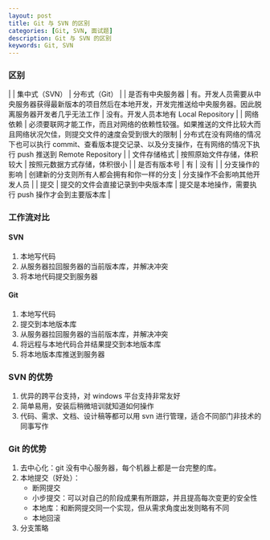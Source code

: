 ```yaml
---
layout: post
title: Git 与 SVN 的区别
categories: [Git, SVN, 面试题]
description: Git 与 SVN 的区别
keywords: Git, SVN
---
```


### 区别

|        | 集中式（SVN） | 分布式（Git） |
| 是否有中央服务器 | 有。开发人员需要从中央服务器获得最新版本的项目然后在本地开发，开发完推送给中央服务器。因此脱离服务器开发者几乎无法工作 | 没有。开发人员本地有 Local Repository |
| 网络依赖 | 必须要联网才能工作，而且对网络的依赖性较强。如果推送的文件比较大而且网络状况欠佳，则提交文件的速度会受到很大的限制 | 分布式在没有网络的情况下也可以执行 commit、查看版本提交记录、以及分支操作，在有网络的情况下执行 push 推送到 Remote Repository |
| 文件存储格式 | 按照原始文件存储，体积较大 | 按照元数据方式存储，体积很小 |
| 是否有版本号 | 有 | 没有 |
| 分支操作的影响 | 创建新的分支则所有人都会拥有和你一样的分支 | 分支操作不会影响其他开发人员 |
| 提交 | 提交的文件会直接记录到中央版本库 | 提交是本地操作，需要执行 push 操作才会到主要版本库 |

### 工作流对比

#### SVN

1. 本地写代码
2. 从服务器拉回服务器的当前版本库，并解决冲突
3. 将本地代码提交到服务器

#### Git

1. 本地写代码
2. 提交到本地版本库
3. 从服务器拉回服务器的当前版本库，并解决冲突
4. 将远程与本地代码合并结果提交到本地版本库
5. 将本地版本库推送到服务器


### SVN 的优势

1. 优异的跨平台支持，对 windows 平台支持非常友好
2. 简单易用，安装后稍微培训就知道如何操作
3. 代码、需求、文档、设计稿等都可以用 svn 进行管理，适合不同部门非技术的同事写作

### Git 的优势

1. 去中心化：git 没有中心服务器，每个机器上都是一台完整的库。
2. 本地提交（好处）：
   * 断网提交
   * 小步提交：可以对自己的阶段成果有所跟踪，并且提高每次变更的安全性
   * 本地库：和断网提交同一个实现，但从需求角度出发则略有不同
   * 本地回滚
3. 分支策略